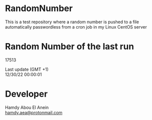 # RandomNumber    
This is a test repository where a random number is pushed to a file automatically passwordless from a cron job in my Linux CentOS server    
# Random Number of the last run   
17513
      
Last update (GMT +1)    
12/30/22 00:00:01
# Developer    
Hamdy Abou El Anein   
hamdy.aea@protonmail.com
